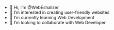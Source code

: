 - 👋 Hi, I’m @WebEshalizer
- 👀 I’m interested in creating user-friendly websites
- 🌱 I’m currently learning Web Development
- 💞️ I’m looking to collaborate with Web Developer

